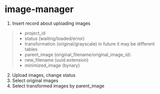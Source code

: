 # image-manager

1. Insert record about uploading images
> - project_id
> - status (waiting/loaded/error)
> - transformation (original/grayscale) in future it may be different tables
> - parent_image (original_filename/original_image_id)
> - new_filename (uuid.extension)
> - minimized_image (bynary)

2. Upload images, change status
3. Select original images
4. Select transformed images by parent_image
